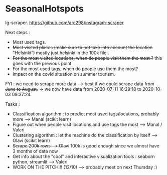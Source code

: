 # SeasonalHotspots

Ig-scraper.
https://github.com/arc298/instagram-scraper

Next steps : 

- Most used tags.
- ~~Most visited places (make sure to not take into account the location "Helsinki")~~ mostly just helsinki in the 100k file..
- ~~For the most visited locations, when do people visit them the most ?~~ this goes with the previous point
- For the most used tags, when do people use them the most?
- Impact on the covid situation on summer tourism.

~~FYI : we need to scrape more data --> best if we could scrape data from June to August.~~
  -> we now have data from 2020-07-11 16:29:18 to 2020-10-03 09:37:24

Tasks :

- Classification algorithm : to predict most used tags/locations, probably more --> Manal (scikit learn)
- Figure out when people visit locations and use tags the most --> Manal / Valeri 
- Clustering algorithm : let the machine do the classification by itself --> Olavi (scikit learn)
- ~~Scrape 200k rows --> Olavi~~ 100k is good enough since we almost have 3 months of data now
- Get info about the "cool" and interactive visualization tools : seaborn python, streamlit --> Valeri 
- WORK ON THE PITCH!!! (12/10) --> probably meet on next Thursday :)
